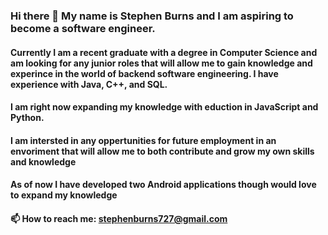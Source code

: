 ### Hi there 👋 My name is Stephen Burns and I am aspiring to become a software engineer.
#### Currently I am a recent graduate with a degree in Computer Science and am looking for any junior roles that will allow me to gain knowledge and experince in the world of backend software engineering. I have experience with Java, C++, and SQL.
#### I am right now expanding my knowledge with eduction in JavaScript and Python.
#### I am intersted in any oppertunities for future employment in an envoriment that will allow me to both contribute and grow my own skills and knowledge
#### As of now I have developed two Android applications though would love to expand my knowledge 
#### 📫 How to reach me: stephenburns727@gmail.com

<!--
**stevo2012/stevo2012** is a ✨ _special_ ✨ repository because its `README.md` (this file) appears on your GitHub profile.

Here are some ideas to get you started:

- 🔭 I’m currently working on ...
- 🌱 I’m currently learning ...
- 👯 I’m looking to collaborate on ...
- 🤔 I’m looking for help with ...
- 💬 Ask me about ...
- 📫 How to reach me: ...
- 😄 Pronouns: ...
- ⚡ Fun fact: ...
-->
